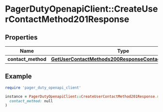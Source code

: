 # PagerDutyOpenapiClient::CreateUserContactMethod201Response

## Properties

| Name | Type | Description | Notes |
| ---- | ---- | ----------- | ----- |
| **contact_method** | [**GetUserContactMethods200ResponseContactMethodsInner**](GetUserContactMethods200ResponseContactMethodsInner.md) |  | [optional] |

## Example

```ruby
require 'pager_duty_openapi_client'

instance = PagerDutyOpenapiClient::CreateUserContactMethod201Response.new(
  contact_method: null
)
```

